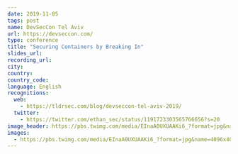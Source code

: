 ```yaml
---
date: 2019-11-05
tags: post
name: DevSecCon Tel Aviv
url: https://devseccon.com/
type: conference
title: "Securing Containers by Breaking In"
slides_url:
recording_url: 
city:
country:
country_code:
language: English
recognitions:
  web:
    - https://tldrsec.com/blog/devseccon-tel-aviv-2019/
  twitter:
    - https://twitter.com/ethan_sec/status/1191723303565766656?s=20
image_header: https://pbs.twimg.com/media/EInaA0UXUAAKi6_?format=jpg&name=4096x4096
images:
  - https://pbs.twimg.com/media/EInaA0UXUAAKi6_?format=jpg&name=4096x4096
---
```

